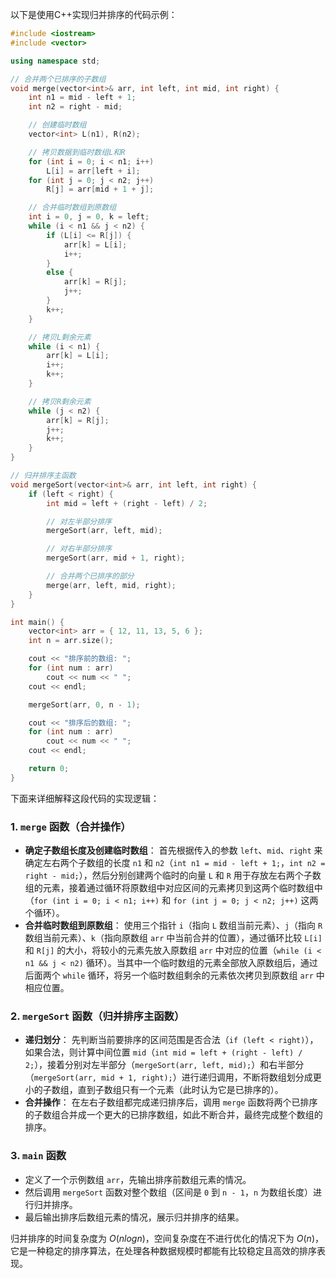 以下是使用C++实现归并排序的代码示例：

```cpp
#include <iostream>
#include <vector>

using namespace std;

// 合并两个已排序的子数组
void merge(vector<int>& arr, int left, int mid, int right) {
    int n1 = mid - left + 1;
    int n2 = right - mid;

    // 创建临时数组
    vector<int> L(n1), R(n2);

    // 拷贝数据到临时数组L和R
    for (int i = 0; i < n1; i++)
        L[i] = arr[left + i];
    for (int j = 0; j < n2; j++)
        R[j] = arr[mid + 1 + j];

    // 合并临时数组到原数组
    int i = 0, j = 0, k = left;
    while (i < n1 && j < n2) {
        if (L[i] <= R[j]) {
            arr[k] = L[i];
            i++;
        }
        else {
            arr[k] = R[j];
            j++;
        }
        k++;
    }

    // 拷贝L剩余元素
    while (i < n1) {
        arr[k] = L[i];
        i++;
        k++;
    }

    // 拷贝R剩余元素
    while (j < n2) {
        arr[k] = R[j];
        j++;
        k++;
    }
}

// 归并排序主函数
void mergeSort(vector<int>& arr, int left, int right) {
    if (left < right) {
        int mid = left + (right - left) / 2;

        // 对左半部分排序
        mergeSort(arr, left, mid);

        // 对右半部分排序
        mergeSort(arr, mid + 1, right);

        // 合并两个已排序的部分
        merge(arr, left, mid, right);
    }
}

int main() {
    vector<int> arr = { 12, 11, 13, 5, 6 };
    int n = arr.size();

    cout << "排序前的数组: ";
    for (int num : arr)
        cout << num << " ";
    cout << endl;

    mergeSort(arr, 0, n - 1);

    cout << "排序后的数组: ";
    for (int num : arr)
        cout << num << " ";
    cout << endl;

    return 0;
}
```

下面来详细解释这段代码的实现逻辑：

### 1. `merge` 函数（合并操作）
- **确定子数组长度及创建临时数组**：
首先根据传入的参数 `left`、`mid`、`right` 来确定左右两个子数组的长度 `n1` 和 `n2`（`int n1 = mid - left + 1;`，`int n2 = right - mid;`），然后分别创建两个临时的向量 `L` 和 `R` 用于存放左右两个子数组的元素，接着通过循环将原数组中对应区间的元素拷贝到这两个临时数组中（`for (int i = 0; i < n1; i++)` 和 `for (int j = 0; j < n2; j++)` 这两个循环）。
- **合并临时数组到原数组**：
使用三个指针 `i`（指向 `L` 数组当前元素）、`j`（指向 `R` 数组当前元素）、`k`（指向原数组 `arr` 中当前合并的位置），通过循环比较 `L[i]` 和 `R[j]` 的大小，将较小的元素先放入原数组 `arr` 中对应的位置（`while (i < n1 && j < n2)` 循环）。当其中一个临时数组的元素全部放入原数组后，通过后面两个 `while` 循环，将另一个临时数组剩余的元素依次拷贝到原数组 `arr` 中相应位置。

### 2. `mergeSort` 函数（归并排序主函数）
- **递归划分**：
先判断当前要排序的区间范围是否合法（`if (left < right)`），如果合法，则计算中间位置 `mid`（`int mid = left + (right - left) / 2;`），接着分别对左半部分（`mergeSort(arr, left, mid);`）和右半部分（`mergeSort(arr, mid + 1, right);`）进行递归调用，不断将数组划分成更小的子数组，直到子数组只有一个元素（此时认为它是已排序的）。
- **合并操作**：
在左右子数组都完成递归排序后，调用 `merge` 函数将两个已排序的子数组合并成一个更大的已排序数组，如此不断合并，最终完成整个数组的排序。

### 3. `main` 函数
- 定义了一个示例数组 `arr`，先输出排序前数组元素的情况。
- 然后调用 `mergeSort` 函数对整个数组（区间是 `0` 到 `n - 1`，`n` 为数组长度）进行归并排序。
- 最后输出排序后数组元素的情况，展示归并排序的结果。

归并排序的时间复杂度为 $O(nlogn)$，空间复杂度在不进行优化的情况下为 $O(n)$，它是一种稳定的排序算法，在处理各种数据规模时都能有比较稳定且高效的排序表现。 


